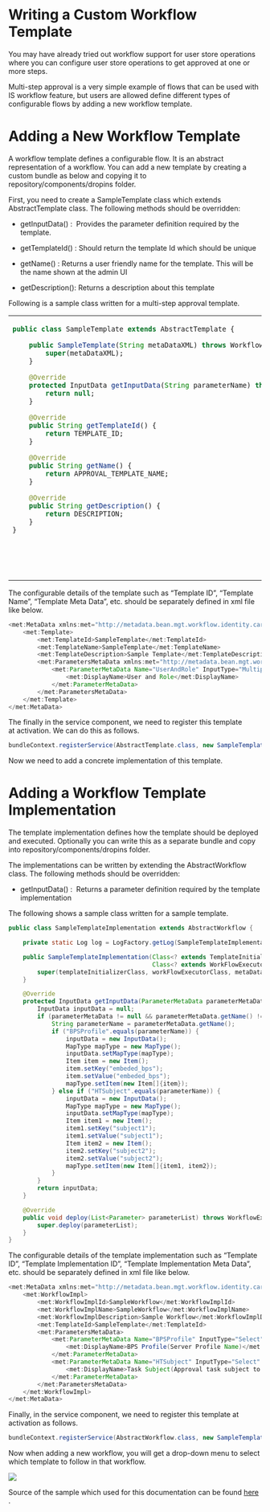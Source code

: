 # Writing a Custom Workflow Template

You may have already tried out workflow support for user store
operations where you can configure user store operations to get approved
at one or more steps.

Multi-step approval is a very simple example of flows that can be used
with IS workflow feature, but users are allowed define different types
of configurable flows by adding a new workflow template.

  

# Adding a New Workflow Template

A workflow template defines a configurable flow. It is an abstract
representation of a workflow. You can add a new template by creating a
custom bundle as below and copying it to
repository/components/dropins folder.

  

First, you need to create a SampleTemplate class which extends
AbstractTemplate class. The following methods should be overridden:

-   getInputData() :  Provides the parameter definition required by the
    template.

-   getTemplateId() : Should return the template Id which should be
    unique

-   getName() : Returns a user friendly name for the template. This will
    be the name shown at the admin UI

-   getDescription(): Returns a description about this template

Following is a sample class written for a multi-step approval template.

  

<table>
<tbody>
<tr class="odd">
<td><div class="content-wrapper">
<div class="code panel pdl" style="border-width: 1px;">
<div class="codeContent panelContent pdl">
<div class="sourceCode" id="cb1" data-syntaxhighlighter-params="brush: java; gutter: false; theme: Confluence" data-theme="Confluence" style="brush: java; gutter: false; theme: Confluence"><pre class="sourceCode java"><code class="sourceCode java"><a class="sourceLine" id="cb1-1" title="1"><span class="kw">public</span> <span class="kw">class</span> SampleTemplate <span class="kw">extends</span> AbstractTemplate {</a>
<a class="sourceLine" id="cb1-2" title="2"></a>
<a class="sourceLine" id="cb1-3" title="3">    <span class="kw">public</span> <span class="fu">SampleTemplate</span>(<span class="bu">String</span> metaDataXML) <span class="kw">throws</span> WorkflowRuntimeException {</a>
<a class="sourceLine" id="cb1-4" title="4">        <span class="kw">super</span>(metaDataXML);</a>
<a class="sourceLine" id="cb1-5" title="5">    }</a>
<a class="sourceLine" id="cb1-6" title="6"></a>
<a class="sourceLine" id="cb1-7" title="7">    <span class="at">@Override</span></a>
<a class="sourceLine" id="cb1-8" title="8">    <span class="kw">protected</span> InputData <span class="fu">getInputData</span>(<span class="bu">String</span> parameterName) <span class="kw">throws</span> WorkflowException {</a>
<a class="sourceLine" id="cb1-9" title="9">        <span class="kw">return</span> <span class="kw">null</span>;</a>
<a class="sourceLine" id="cb1-10" title="10">    }</a>
<a class="sourceLine" id="cb1-11" title="11"></a>
<a class="sourceLine" id="cb1-12" title="12">    <span class="at">@Override</span></a>
<a class="sourceLine" id="cb1-13" title="13">    <span class="kw">public</span> <span class="bu">String</span> <span class="fu">getTemplateId</span>() {</a>
<a class="sourceLine" id="cb1-14" title="14">        <span class="kw">return</span> TEMPLATE_ID;</a>
<a class="sourceLine" id="cb1-15" title="15">    }</a>
<a class="sourceLine" id="cb1-16" title="16"></a>
<a class="sourceLine" id="cb1-17" title="17">    <span class="at">@Override</span></a>
<a class="sourceLine" id="cb1-18" title="18">    <span class="kw">public</span> <span class="bu">String</span> <span class="fu">getName</span>() {</a>
<a class="sourceLine" id="cb1-19" title="19">        <span class="kw">return</span> APPROVAL_TEMPLATE_NAME;</a>
<a class="sourceLine" id="cb1-20" title="20">    }</a>
<a class="sourceLine" id="cb1-21" title="21"></a>
<a class="sourceLine" id="cb1-22" title="22">    <span class="at">@Override</span></a>
<a class="sourceLine" id="cb1-23" title="23">    <span class="kw">public</span> <span class="bu">String</span> <span class="fu">getDescription</span>() {</a>
<a class="sourceLine" id="cb1-24" title="24">        <span class="kw">return</span> DESCRIPTION;</a>
<a class="sourceLine" id="cb1-25" title="25">    }</a>
<a class="sourceLine" id="cb1-26" title="26">}</a></code></pre></div>
</div>
</div>
<div class="container" title="Hint: double-click to select code">
<p><br />
</p>
</div>
<p><br />
</p>
</div></td>
</tr>
</tbody>
</table>

The configurable details of the template such as “Template ID”,
“Template Name”, “Template Meta Data”, etc. should be separately defined
in xml file like below.

  

``` java
<met:MetaData xmlns:met="http://metadata.bean.mgt.workflow.identity.carbon.wso2.org">
    <met:Template>
        <met:TemplateId>SampleTemplate</met:TemplateId>
        <met:TemplateName>SampleTemplate</met:TemplateName>
        <met:TemplateDescription>Sample Template</met:TemplateDescription>
        <met:ParametersMetaData xmlns:met="http://metadata.bean.mgt.workflow.identity.carbon.wso2.org">
            <met:ParameterMetaData Name="UserAndRole" InputType="Multiple_Steps_User_Role" isRequired="true">
                <met:DisplayName>User and Role</met:DisplayName>
            </met:ParameterMetaData>
        </met:ParametersMetaData>
    </met:Template>
</met:MetaData>
```

  

The finally in the service component, we need to register this template
at activation. We can do this as follows.

  

``` java
bundleContext.registerService(AbstractTemplate.class, new SampleTemplate(readFileContent(Constants.TEMPLATE_PARAMETER_METADATA_FILE_NAME)), null);
```

  
Now we need to add a concrete implementation of this template.

# Adding a Workflow Template Implementation

The template implementation defines how the template should be deployed
and executed. Optionally you can write this as a separate bundle and
copy into repository/components/dropins folder.

The implementations can be written by extending the AbstractWorkflow
class. The following methods should be overridden:

-   getInputData() :  Returns a parameter definition required by the
    template implementation

The following shows a sample class written for a sample template.

``` java
public class SampleTemplateImplementation extends AbstractWorkflow {

    private static Log log = LogFactory.getLog(SampleTemplateImplementation.class);

    public SampleTemplateImplementation(Class<? extends TemplateInitializer> templateInitializerClass,
                                        Class<? extends WorkFlowExecutor> workFlowExecutorClass, String metaDataXML) {
        super(templateInitializerClass, workFlowExecutorClass, metaDataXML);
    }

    @Override
    protected InputData getInputData(ParameterMetaData parameterMetaData) throws WorkflowException {
        InputData inputData = null;
        if (parameterMetaData != null && parameterMetaData.getName() != null) {
            String parameterName = parameterMetaData.getName();
            if ("BPSProfile".equals(parameterName)) {
                inputData = new InputData();
                MapType mapType = new MapType();
                inputData.setMapType(mapType);
                Item item = new Item();
                item.setKey("embeded_bps");
                item.setValue("embeded_bps");
                mapType.setItem(new Item[]{item});
            } else if ("HTSubject".equals(parameterName)) {
                inputData = new InputData();
                MapType mapType = new MapType();
                inputData.setMapType(mapType);
                Item item1 = new Item();
                item1.setKey("subject1");
                item1.setValue("subject1");
                Item item2 = new Item();
                item2.setKey("subject2");
                item2.setValue("subject2");
                mapType.setItem(new Item[]{item1, item2});
            }
        }
        return inputData;
    }

    @Override
    public void deploy(List<Parameter> parameterList) throws WorkflowException {
        super.deploy(parameterList);
    }
}
```

The configurable details of the template implementation such as
“Template ID”, “Template Implementation ID”, “Template Implementation
Meta Data”, etc. should be separately defined in xml file like below.

``` java
<met:MetaData xmlns:met="http://metadata.bean.mgt.workflow.identity.carbon.wso2.org">
    <met:WorkflowImpl>
        <met:WorkflowImplId>SampleWorkflow</met:WorkflowImplId>
        <met:WorkflowImplName>SampleWorkflow</met:WorkflowImplName>
        <met:WorkflowImplDescription>Sample Workflow</met:WorkflowImplDescription>
        <met:TemplateId>SampleTemplate</met:TemplateId>
        <met:ParametersMetaData>
            <met:ParameterMetaData Name="BPSProfile" InputType="Select" isRequired="true" isInputDataRequired="true">
                <met:DisplayName>BPS Profile(Server Profile Name)</met:DisplayName>
            </met:ParameterMetaData>
            <met:ParameterMetaData Name="HTSubject" InputType="Select" isRequired="true" isInputDataRequired="true">
                <met:DisplayName>Task Subject(Approval task subject to display)</met:DisplayName>
            </met:ParameterMetaData>
        </met:ParametersMetaData>
    </met:WorkflowImpl>
</met:MetaData>
```

Finally, in the service component, we need to register this template at
activation as follows.

``` java
bundleContext.registerService(AbstractWorkflow.class, new SampleTemplateImplementation(BPELDeployer.class, RequestExecutor.class, readFileContent(Constants.WORKFLOW_IMPL_PARAMETER_METADATA_FILE_NAME)), null);
```

Now when adding a new workflow, you will get a drop-down menu to select
which template to follow in that workflow.

![](../../assets/img//103330093/103330094.png)

Source of the sample which used for this documentation can be found
[here](https://github.com/wso2/product-is/tree/5.x.x/modules/samples/workflow/template/sample-template)
.
